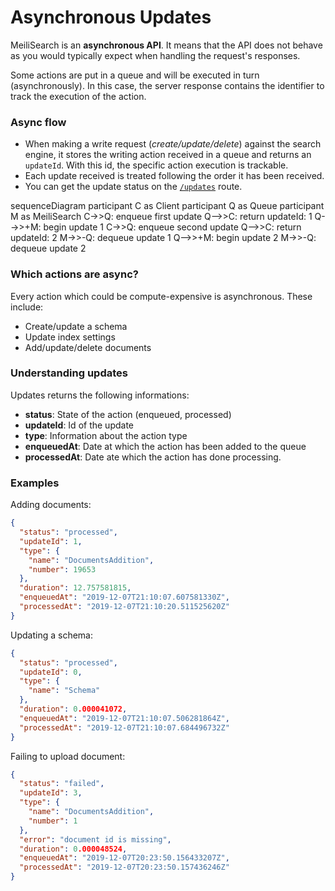 #  Asynchronous Updates

MeiliSearch is an **asynchronous API**. It means that the API does not behave as you would typically expect when handling the request's responses.

Some actions are put in a queue and will be executed in turn (asynchronously). In this case, the server response contains the identifier to track the execution of the action.

### Async flow

- When making a write request (*create/update/delete*) against the search engine, it stores the writing action received in a queue and returns an `updateId`. With this id, the specific action execution is trackable.
- Each update received is treated following the order it has been received.
- You can get the update status on the [`/updates`](/references/updates) route.

<mermaid>
sequenceDiagram
  participant C as Client
  participant Q as Queue
  participant M as MeiliSearch
  C->>Q: enqueue first update
  Q-->>C: return updateId: 1
  Q-->>+M: begin update 1
  C->>Q: enqueue second update
  Q-->>C: return updateId: 2
  M->>-Q: dequeue update 1
  Q-->>+M: begin update 2
  M->>-Q: dequeue update 2
</mermaid>

### Which actions are async?

Every action which could be compute-expensive is asynchronous. These include:
- Create/update a schema
- Update index settings
- Add/update/delete documents

### Understanding updates

Updates returns the following informations:
* **status**: State of the action (enqueued, processed)
* **updateId**: Id of the update
* **type**: Information about the action type
* **enqueuedAt**: Date at which the action has been added to the queue
* **processedAt**: Date ate which the action has done processing.

### Examples

Adding documents:
```json
{
  "status": "processed",
  "updateId": 1,
  "type": {
    "name": "DocumentsAddition",
    "number": 19653
  },
  "duration": 12.757581815,
  "enqueuedAt": "2019-12-07T21:10:07.607581330Z",
  "processedAt": "2019-12-07T21:10:20.511525620Z"
}
```

Updating a schema:
```json
{
  "status": "processed",
  "updateId": 0,
  "type": {
    "name": "Schema"
  },
  "duration": 0.000041072,
  "enqueuedAt": "2019-12-07T21:10:07.506281864Z",
  "processedAt": "2019-12-07T21:10:07.684496732Z"
}
```

Failing to upload document:
```json
{
  "status": "failed",
  "updateId": 3,
  "type": {
    "name": "DocumentsAddition",
    "number": 1
  },
  "error": "document id is missing",
  "duration": 0.000048524,
  "enqueuedAt": "2019-12-07T20:23:50.156433207Z",
  "processedAt": "2019-12-07T20:23:50.157436246Z"
}
```
